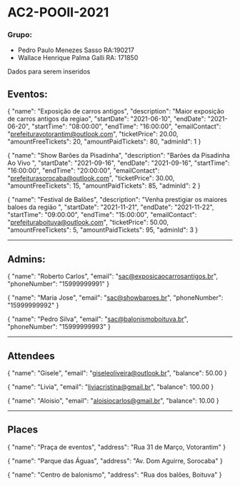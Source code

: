 # AC2-POOII-2021

### Grupo:
-  Pedro Paulo Menezes Sasso RA:190217
-  Wallace Henrique Palma Galli RA: 171850

Dados para serem inseridos

## Eventos:

{ 
"name": "Exposição de carros antigos", 
"description": "Maior exposição de carros antigos da regiao", 
"startDate": "2021-06-10", 
"endDate": "2021-06-20", 
"startTime": "08:00:00", 
"endTime": "16:00:00", 
"emailContact": "prefeituravotorantim@outlook.com", 
"ticketPrice": 20.00, 
"amountFreeTickets": 20, 
"amountPaidTickets": 80, 
"adminId": 1 }

{ 
"name": "Show Barões da Pisadinha", 
"description": "Barões da Pisadinha Ao Vivo ", 
"startDate": "2021-09-16", 
"endDate": "2021-09-16", 
"startTime": "16:00:00", 
"endTime": "20:00:00", 
"emailContact": "prefeiturasorocaba@outlook.com", 
"ticketPrice": 30.00, 
"amountFreeTickets": 15, 
"amountPaidTickets": 85, 
"adminId": 2 }

{ 
"name": "Festival de Balões", 
"description": "Venha prestigiar os maiores baloes da região ",
"startDate": "2021-11-21",
"endDate": "2021-11-22", 
"startTime": "09:00:00", 
"endTime": "15:00:00", 
"emailContact": "prefeituraboituva@outlook.com", 
"ticketPrice": 50.00, 
"amountFreeTickets": 5, 
"amountPaidTickets": 95, 
"adminId": 3 
}

__________________________________________________

## Admins:

{ 
"name": "Roberto Carlos", 
"email": "sac@exposicaocarrosantigos.br", 
"phoneNumber": "15999999991" 
}

{ 
"name": "Maria Jose", 
"email": "sac@showbaroes.br", 
"phoneNumber": "15999999992" 
}

{ 
"name": "Pedro Silva", 
"email": "sac@balonismoboituva.br", 
"phoneNumber": "15999999993" 
}
______________________________

## Attendees

{ 
"name": "Gisele", 
"email": "giseleoliveira@outlook.br", 
"balance": 50.00 
}

{ 
"name": "Livia", 
"email": "liviacristina@gmail.br", 
"balance": 100.00 
}

{ 
"name": "Aloisio", 
"email": "aloisiocarlos@gmail.br", 
"balance": 10.00 
}

___________________________________________________________


## Places

{ 
"name": "Praça de eventos", 
"address": "Rua 31 de Março, Votorantim" 
}

{ 
"name": "Parque das Águas", 
"address": "Av. Dom Aguirre, Sorocaba" 
}

{ 
"name": "Centro de balonismo", 
"address": "Rua dos balões, Boituva" 
}



